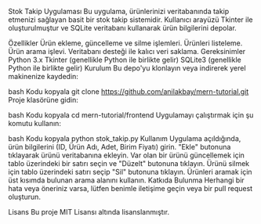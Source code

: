 Stok Takip Uygulaması
Bu uygulama, ürünlerinizi veritabanında takip etmenizi sağlayan basit bir stok takip sistemidir. Kullanıcı arayüzü Tkinter ile oluşturulmuştur ve SQLite veritabanı kullanarak ürün bilgilerini depolar.

Özellikler
Ürün ekleme, güncelleme ve silme işlemleri.
Ürünleri listeleme.
Ürün arama işlevi.
Veritabanı desteği ile kalıcı veri saklama.
Gereksinimler
Python 3.x
Tkinter (genellikle Python ile birlikte gelir)
SQLite3 (genellikle Python ile birlikte gelir)
Kurulum
Bu depo'yu klonlayın veya indirerek yerel makinenize kaydedin:

bash
Kodu kopyala
git clone https://github.com/anilakbay/mern-tutorial.git
Proje klasörüne gidin:

bash
Kodu kopyala
cd mern-tutorial/frontend
Uygulamayı çalıştırmak için şu komutu kullanın:

bash
Kodu kopyala
python stok_takip.py
Kullanım
Uygulama açıldığında, ürün bilgilerini (ID, Ürün Adı, Adet, Birim Fiyatı) girin.
"Ekle" butonuna tıklayarak ürünü veritabanına ekleyin.
Var olan bir ürünü güncellemek için tablo üzerindeki bir satırı seçin ve "Düzelt" butonuna tıklayın.
Ürünü silmek için tablo üzerindeki satırı seçip "Sil" butonuna tıklayın.
Ürünleri aramak için üst kısımda bulunan arama alanını kullanın.
Katkıda Bulunma
Herhangi bir hata veya öneriniz varsa, lütfen benimle iletişime geçin veya bir pull request oluşturun.

Lisans
Bu proje MIT Lisansı altında lisanslanmıştır.
